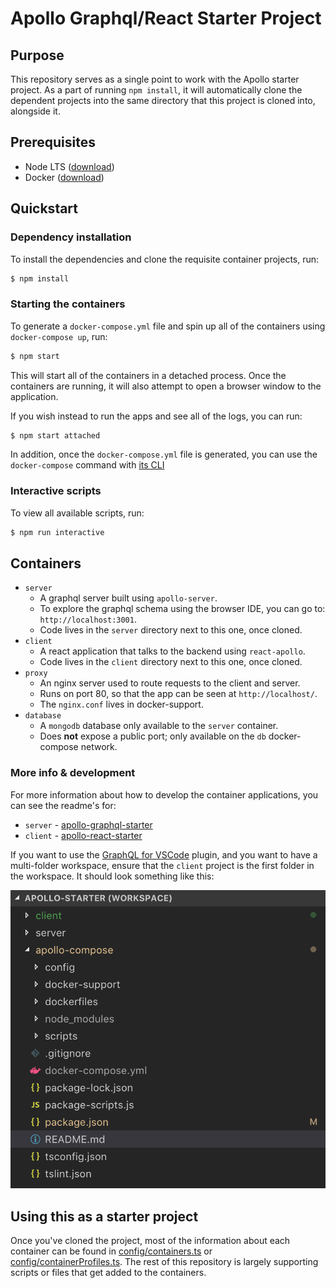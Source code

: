 # Apollo Graphql/React Starter Project

## Purpose
This repository serves as a single point to work with the Apollo starter project.  As a part of running `npm install`, it will automatically clone the dependent projects into the same directory that this project is cloned into, alongside it.

## Prerequisites
* Node LTS ([download](https://nodejs.org/en/download/))
* Docker ([download](https://www.docker.com/get-started))

## Quickstart

### Dependency installation
To install the dependencies and clone the requisite container projects, run:
```bash
$ npm install
```

### Starting the containers
To generate a `docker-compose.yml` file and spin up all of the containers using `docker-compose up`, run:
```bash
$ npm start
```

This will start all of the containers in a detached process.  Once the containers are running, it will also attempt to open a browser window to the application.

If you wish instead to run the apps and see all of the logs, you can run:
```bash
$ npm start attached
```

In addition, once the `docker-compose.yml` file is generated, you can use the `docker-compose` command with [its CLI](https://docs.docker.com/compose/reference/overview/)

### Interactive scripts
To view all available scripts, run:
```bash
$ npm run interactive
```

## Containers
* `server`
  * A graphql server built using `apollo-server`.
  * To explore the graphql schema using the browser IDE, you can go to: `http://localhost:3001`.
  * Code lives in the `server` directory next to this one, once cloned.
* `client`
  * A react application that talks to the backend using `react-apollo`.
  * Code lives in the `client` directory next to this one, once cloned.
* `proxy`
  * An nginx server used to route requests to the client and server.
  * Runs on port 80, so that the app can be seen at `http://localhost/`.
  * The `nginx.conf` lives in docker-support.
* `database`
  * A `mongodb` database only available to the `server` container.
  * Does **not** expose a public port; only available on the `db` docker-compose network.

### More info & development
For more information about how to develop the container applications, you can see the readme's for:
* `server` - [apollo-graphql-starter](https://github.com/kgroat/apollo-graphql-starter)
* `client` - [apollo-react-starter](https://github.com/kgroat/apollo-react-starter)

If you want to use the [GraphQL for VSCode](https://marketplace.visualstudio.com/items?itemName=kumar-harsh.graphql-for-vscode#overview) plugin, and you want to have a multi-folder workspace, ensure that the `client` project is the first folder in the workspace.  It should look something like this:

![Workspace example](./.assets/workspace.png)

## Using this as a starter project
Once you've cloned the project, most of the information about each container can be found in [config/containers.ts](./config/containers.ts) or [config/containerProfiles.ts](./config/containerProfiles.ts).  The rest of this repository is largely supporting scripts or files that get added to the containers.
